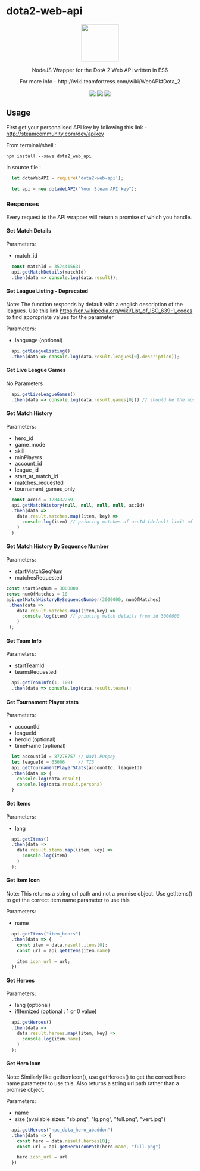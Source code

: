 # dota2-web-api

<div align="center">
    <image width="100"
    align="center"src="https://user-images.githubusercontent.com/10688285/100617536-c6d1f600-336e-11eb-8245-ae52c8ba4cae.png"/><br/>
</div>

<p align="center">NodeJS Wrapper for the DotA 2 Web API written in ES6</p>
<p align="center">For more info - http://wiki.teamfortress.com/wiki/WebAPI#Dota_2</p>

<p align="center" style="margin: 0px auto; margin-top: 15px; max-width: 600px">
    <a href="https://www.npmjs.com/package/dota2_web_api"><img
        src="https://img.shields.io/npm/v/dota2_web_api"></a>
    <a href="https://www.npmjs.com/package/dota2_web_api"><img
        src="https://img.shields.io/npm/dt/dota2_web_api"></a>
    <a href="https://travis-ci.com/github/vilst3r/dota2-web-api"><img
        src="https://img.shields.io/travis/com/vilst3r/dota2-web-api"></a>
</p>

## Usage
First get your personalised API key by following this link -
http://steamcommunity.com/dev/apikey

From terminal/shell :
```
npm install --save dota2_web_api
```


In source file :

```javascript
  let dotaWebAPI = require('dota2-web-api');

  let api = new dotaWebAPI("Your Steam API key");
```


### Responses
Every request to the API wrapper will return a promise of which you handle.
#### Get Match Details
Parameters:
  - match_id
```javascript
  const matchId = 3574415631
  api.getMatchDetails(matchId)
  .then(data => console.log(data.result));
```
#### Get League Listing - Deprecated
Note: The function responds by default with a english description of the
leagues. Use this link https://en.wikipedia.org/wiki/List_of_ISO_639-1_codes to
find appropriate values for the parameter


Parameters:
  - language (optional)
```javascript
  api.getLeagueListing()
  .then(data => console.log(data.result.leagues[0].description));
```
#### Get Live League Games
No Parameters
```javascript
  api.getLiveLeagueGames()
  .then(data => console.log(data.result.games[0])) // should be the most recent;
```
#### Get Match History
Parameters:
  - hero_id
  - game_mode
  - skill
  - minPlayers
  - account_id
  - league_id
  - start_at_match_id
  - matches_requested
  - tournament_games_only
```javascript
  const accId = 128432259
  api.getMatchHistory(null, null, null, null, accId)
  .then(data =>
    data.result.matches.map((item, key) =>
      console.log(item) // printing matches of accId (default limit of 200 results)
    )
  )
```
#### Get Match History By Sequence Number
Parameters:
  - startMatchSeqNum
  - matchesRequested
```javascript
const startSeqNum = 3000000
const numOfMatches = 10
api.getMatchHistoryBySequenceNumber(3000000, numOfMatches)
 .then(data =>
    data.result.matches.map((item,key) =>
      console.log(item) // printing match details from id 3000000
    )
 );
 ```
#### Get Team Info
Parameters:
  - startTeamId
  - teamsRequested
```javascript
  api.getTeamInfo(1, 100)
  .then(data => console.log(data.result.teams);
```
#### Get Tournament Player stats
Parameters:
  - accountId
  - leagueId
  - heroId (optional)
  - timeFrame (optional)
```javascript
  let accountId = 87278757 // NaVi.Puppey
  let leagueId = 65006     // TI3
  api.getTournamentPlayerStats(accountId, leagueId)
  .then(data => {
    console.log(data.result)
    console.log(data.result.persona)
  }
```
#### Get Items
Parameters:
  - lang
```javascript
  api.getItems()
  .then(data =>
    data.result.items.map((item, key) =>
      console.log(item)
    )
  );
```
#### Get Item Icon
Note: This returns a string url path and not a promise object. Use getItems() to
get the correct item name parameter to use this

Parameters:
  - name
```javascript
  api.getItems("item_boots")
  .then(data => {
    const item = data.result.items[0];
    const url = api.getItems(item.name)

    item.icon_url = url;
  })
```
#### Get Heroes
Parameters:
  - lang (optional)
  - ifItemized (optional : 1 or 0 value)
```javascript
  api.getHeroes()
  .then(data =>
    data.result.heroes.map((item, key) =>
      console.log(item.name)
    )
  );
```
#### Get Hero Icon
Note: Similarly like getItemIcon(), use getHeroes() to get the correct hero name
parameter to use this. Also returns a string url path rather than a promise
object.

Parameters:
  - name
  - size (available sizes: "sb.png", "lg.png", "full.png", "vert.jpg")
```javascript
  api.getHeroes("npc_dota_hero_abaddon")
  .then(data => {
    const hero = data.result.heroes[0];
    const url = api.getHeroIconPath(hero.name, "full.png")

    hero.icon_url = url
  })
```
